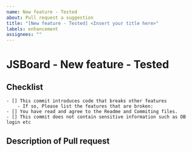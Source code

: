 ```yaml
---
name: New feature - Tested
about: Pull request a suggestion
title: "[New feature - Tested] <Insert your title here>"
labels: enhancement
assignees: ""
---
```


<!--
    By creating a PR/Issue you acknowledge that not following the template will result in your PR/Issue being closed
    All text inside of `<!- ->` will automatically be removed
-->

# JSBoard - New feature - Tested

## Checklist

    - [] This commit introduces code that breaks other features
        - If so, Please list the features that are broken:
    - [] You have read and agree to the Readme and Commiting files.
    - [] This commit does not contain sensitive information such as DB login etc

## Description of Pull request

<!-- A short summary of what this PR adds/fixes -->

